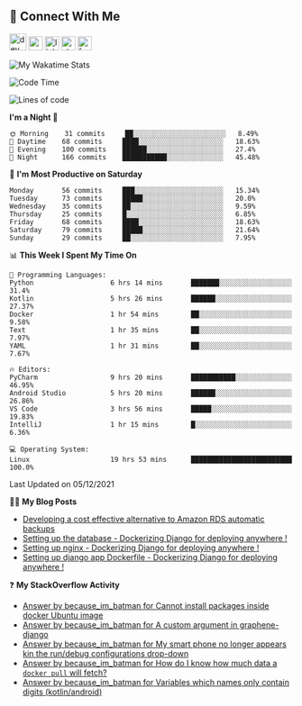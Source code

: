 ## :speech_balloon: Connect With Me
[<img src='https://cdn.jsdelivr.net/npm/simple-icons@3.0.1/icons/dev-dot-to.svg' alt='dev' height='30'>](https://dev.to/ashiqursuperfly)    [<img src='https://cdn.jsdelivr.net/npm/simple-icons@3.0.1/icons/cloudbees.svg' alt='website' height='25'>](https://ashiqur-rahman-buet16.herokuapp.com/)    [<img src='https://cdn.jsdelivr.net/npm/simple-icons@3.0.1/icons/linkedin.svg' alt='linkedin' height='25'>](https://www.linkedin.com/in/ashiq-buet16/)    [<img src='https://cdn.jsdelivr.net/npm/simple-icons@3.0.1/icons/stackoverflow.svg' alt='stackoverflow' height='25'>](https://stackoverflow.com/users/10498418/because-im-batman)    [<img src='https://cdn.jsdelivr.net/npm/simple-icons@3.0.1/icons/facebook.svg' alt='facebook' height='25'>](https://www.facebook.com/ashiqur.superfly/)
<!--
[<img src='https://cdn.jsdelivr.net/npm/simple-icons@3.0.1/icons/instagram.svg' alt='instagram' height='40'>](https://www.instagram.com/ashiqursuperfly/)
[<img src='https://cdn.jsdelivr.net/npm/simple-icons@3.0.1/icons/github.svg' alt='github' height='40'>](https://github.com/ashiqursuperfly)  
-->

![My Wakatime Stats](https://github-readme-stats.vercel.app/api/wakatime?username=ashiqursuperfly&layout=compact)

<!--START_SECTION:waka-->
![Code Time](http://img.shields.io/badge/Code%20Time-430%20hrs%2036%20mins-blue)

![Lines of code](https://img.shields.io/badge/From%20Hello%20World%20I%27ve%20Written-274278%20lines%20of%20code-blue)

**I'm a Night 🦉** 

```text
🌞 Morning    31 commits     ██░░░░░░░░░░░░░░░░░░░░░░░   8.49% 
🌆 Daytime    68 commits     ████░░░░░░░░░░░░░░░░░░░░░   18.63% 
🌃 Evening    100 commits    ██████░░░░░░░░░░░░░░░░░░░   27.4% 
🌙 Night      166 commits    ███████████░░░░░░░░░░░░░░   45.48%

```
📅 **I'm Most Productive on Saturday** 

```text
Monday       56 commits     ███░░░░░░░░░░░░░░░░░░░░░░   15.34% 
Tuesday      73 commits     █████░░░░░░░░░░░░░░░░░░░░   20.0% 
Wednesday    35 commits     ██░░░░░░░░░░░░░░░░░░░░░░░   9.59% 
Thursday     25 commits     █░░░░░░░░░░░░░░░░░░░░░░░░   6.85% 
Friday       68 commits     ████░░░░░░░░░░░░░░░░░░░░░   18.63% 
Saturday     79 commits     █████░░░░░░░░░░░░░░░░░░░░   21.64% 
Sunday       29 commits     ██░░░░░░░░░░░░░░░░░░░░░░░   7.95%

```


📊 **This Week I Spent My Time On** 

```text
💬 Programming Languages: 
Python                   6 hrs 14 mins       ███████░░░░░░░░░░░░░░░░░░   31.4% 
Kotlin                   5 hrs 26 mins       ██████░░░░░░░░░░░░░░░░░░░   27.37% 
Docker                   1 hr 54 mins        ██░░░░░░░░░░░░░░░░░░░░░░░   9.58% 
Text                     1 hr 35 mins        ██░░░░░░░░░░░░░░░░░░░░░░░   7.97% 
YAML                     1 hr 31 mins        ██░░░░░░░░░░░░░░░░░░░░░░░   7.67%

🔥 Editors: 
PyCharm                  9 hrs 20 mins       ███████████░░░░░░░░░░░░░░   46.95% 
Android Studio           5 hrs 20 mins       ██████░░░░░░░░░░░░░░░░░░░   26.86% 
VS Code                  3 hrs 56 mins       █████░░░░░░░░░░░░░░░░░░░░   19.83% 
IntelliJ                 1 hr 15 mins        █░░░░░░░░░░░░░░░░░░░░░░░░   6.36%

💻 Operating System: 
Linux                    19 hrs 53 mins      █████████████████████████   100.0%

```


 Last Updated on 05/12/2021
<!--END_SECTION:waka-->

✍🏻 **My Blog Posts** 
<!-- BLOG-POST-LIST:START -->
- [Developing a cost effective alternative to Amazon RDS automatic backups](https://dev.to/ashiqursuperfly/cost-effective-alternative-to-amazon-rds-database-backups-1ll5)
- [Setting up the database - Dockerizing Django for deploying anywhere !](https://dev.to/ashiqursuperfly/setting-up-the-database-dockerizing-django-for-deploying-anywhere-3emg)
- [Setting up nginx - Dockerizing Django for deploying anywhere !](https://dev.to/ashiqursuperfly/setting-up-nginx-dockerizing-django-for-deploying-anywhere-536i)
- [Setting up django app Dockerfile - Dockerizing Django for deploying anywhere !](https://dev.to/ashiqursuperfly/setting-up-django-app-dockerfile-dockerizing-django-for-deploying-anywhere-4mpc)
<!-- BLOG-POST-LIST:END -->

❓ **My StackOverflow Activity**
<!-- STACKOVERFLOW:START -->
- [Answer by because_im_batman for Cannot install packages inside docker Ubuntu image](https://stackoverflow.com/questions/27273412/cannot-install-packages-inside-docker-ubuntu-image/69930809#69930809)
- [Answer by because_im_batman for A custom argument in graphene-django](https://stackoverflow.com/questions/53453420/a-custom-argument-in-graphene-django/69785312#69785312)
- [Answer by because_im_batman for My smart phone no longer appears kin the run/debug configurations drop-down](https://stackoverflow.com/questions/68990513/my-smart-phone-no-longer-appears-kin-the-run-debug-configurations-drop-down/68991236#68991236)
- [Answer by because_im_batman for How do I know how much data a `docker pull` will fetch?](https://stackoverflow.com/questions/68919509/how-do-i-know-how-much-data-a-docker-pull-will-fetch/68920221#68920221)
- [Answer by because_im_batman for Variables which names only contain digits &lpar;kotlin/android&rpar;](https://stackoverflow.com/questions/68871856/variables-which-names-only-contain-digits-kotlin-android/68872000#68872000)
<!-- STACKOVERFLOW:END -->

<!-- ![Top Langs](https://github-readme-stats.vercel.app/api/top-langs/?username=ashiqursuperfly&layout=compact) -->
<!--
![Ashiqur's Stats](https://github-readme-stats.vercel.app/api?username=ashiqursuperfly&show_icons=true&theme=nord&count_private=true)
![Top Langs](https://github-readme-stats.vercel.app/api/top-langs/?username=ashiqursuperfly&layout=compact&theme=radical)
![Profile views](https://gpvc.arturio.dev/ashiqursuperfly)
Here are some ideas to get you started:

- 🔭 I’m currently working on ...
- 🌱 I’m currently learning ...
- 👯 I’m looking to collaborate on ...
- 🤔 I’m looking for help with ...
- 💬 Ask me about ...
- 📫 How to reach me: ...
- 😄 Pronouns: ...
- ⚡ Fun fact: ...
-->

